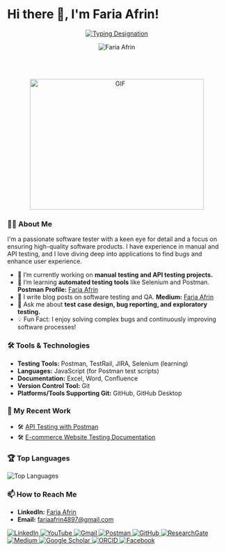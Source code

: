 # Hi there 👋, I'm Faria Afrin!

<p align="center">
  <a href="https://git.io/typing-svg"><img src="https://readme-typing-svg.herokuapp.com?font=Comic+Sans+MS&pause=1000&color=000000&center=true&vCenter=true&width=435&lines=Software+Quality+Assurance+Engineer;" alt="Typing Designation" /></a>
</p>

<!-- <p align="center"><img src="https://media.giphy.com/media/zhYSVCirREeIZtONCI/giphy.gif" height="100" /></p> -->


<p align="center"> <img src="https://komarev.com/ghpvc/?username=FariaAfrin&label=Profile%20Views&color=b069db&style=flat" alt="Faria Afrin" /> </p>



<!--
<div align="center">
<p align="center"><img src="https://media.giphy.com/media/QaMcXSekUWx7aogAUr/giphy.gif" width="30" />&nbsp;<i><b>Git profile Trophies</b></i></p><br>
<img src="https://github-profile-trophy.vercel.app/?username=radipu&theme=juicyfresh&no-bg=true" />
</div> -->

<br>
<br>
<br>

<!-- <a target="_blank" align="center">
  <img align="center" top="500" height="300" width="400" alt="GIF" src="https://media.giphy.com/media/SWoSkN6DxTszqIKEqv/giphy.gif">
</a>  -->

<div align="center">
  <img src="https://media.giphy.com/media/SWoSkN6DxTszqIKEqv/giphy.gif" alt="GIF" height="300" width="400">
</div>




### 👨‍💻 About Me
I'm a passionate software tester with a keen eye for detail and a focus on ensuring high-quality software products. I have experience in manual and API testing, and I love diving deep into applications to find bugs and enhance user experience.

- 🔭 I’m currently working on **manual testing and API testing projects.** 
- 🌱 I’m learning **automated testing tools** like Selenium and Postman. **Postman Profile:** [Faria Afrin](https://www.postman.com/fariaafrin)
- 📝 I write blog posts on software testing and QA. **Medium:** [Faria Afrin](https://medium.com/@faria-afrin)
- 💬 Ask me about **test case design, bug reporting, and exploratory testing.**
- 💡 Fun Fact: I enjoy solving complex bugs and continuously improving software processes!

### 🛠️ Tools & Technologies
- **Testing Tools:** Postman, TestRail, JIRA, Selenium (learning)
- **Languages:** JavaScript (for Postman test scripts)
- **Documentation:** Excel, Word, Confluence
- **Version Control Tool:** Git
- **Platforms/Tools Supporting Git:** GitHub, GitHub Desktop

### 📝 My Recent Work
- 🛠️ [API Testing with Postman](https://github.com/janedoe/api-testing-postman)
- 🛠️ [E-commerce Website Testing Documentation](https://github.com/janedoe/ecommerce-testing-docs)

<!-- ### 📈 GitHub Stats
![FariaAfrin's GitHub stats](https://github-readme-stats.vercel.app/api?username=FariaAfrin&show_icons=true&theme=radical)
-->

### 🏆 Top Languages
![Top Languages](https://github-readme-stats.vercel.app/api/top-langs/?username=FariaAfrin&layout=compact&theme=radical)


### 📫 How to Reach Me
- **LinkedIn:** [Faria Afrin](https://www.linkedin.com/in/fariaafrin/)
- **Email:** [fariaafrin4897@gmail.com](mailto:fariaafrin4897@gmail.com)


 <div class="icon-row">
    <!-- LinkedIn -->
    <a href="https://www.linkedin.com" target="_blank">
      <img src="https://img.icons8.com/color/48/000000/linkedin-circled--v1.png" alt="LinkedIn">
    </a>
    <!-- YouTube -->
    <a href="https://www.youtube.com" target="_blank">
      <img src="https://img.icons8.com/color/48/000000/youtube-play.png" alt="YouTube">
    </a>
    <!-- Gmail -->
    <a href="mailto:your-email@gmail.com" target="_blank">
      <img src="https://img.icons8.com/color/48/000000/gmail-new.png" alt="Gmail">
    </a>
    <!-- Postman -->
    <a href="https://www.postman.com" target="_blank">
      <img src="https://img.icons8.com/color/48/000000/postman-api.png" alt="Postman">
    </a>
    <!-- GitHub -->
    <a href="https://github.com" target="_blank">
      <img src="https://img.icons8.com/color/48/000000/github--v1.png" alt="GitHub">
    </a>
    <!-- ResearchGate -->
    <a href="https://www.researchgate.net" target="_blank">
      <img src="https://img.icons8.com/color/48/000000/researchgate.png" alt="ResearchGate">
    </a>
    <!-- Medium -->
    <a href="https://medium.com" target="_blank">
      <img src="https://img.icons8.com/color/48/000000/medium-monogram.png" alt="Medium">
    </a>
    <!-- Google Scholar -->
    <a href="https://scholar.google.com" target="_blank">
      <img src="https://img.icons8.com/color/48/000000/google-scholar.png" alt="Google Scholar">
    </a>
    <!-- ORCID -->
    <a href="https://orcid.org" target="_blank">
      <img src="https://img.icons8.com/color/48/000000/orcid.png" alt="ORCID">
    </a>
    <!-- Facebook -->
    <a href="https://www.facebook.com" target="_blank">
      <img src="https://img.icons8.com/color/48/000000/facebook-new.png" alt="Facebook">
    </a>
  </div>

